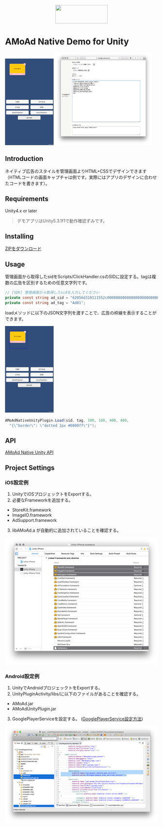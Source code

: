 <div align="center">
<img width="172" height="61" src="http://www.amoad.com/images/logo.png">
</div>

# AMoAd Native Demo for Unity

<img width="160" height="284" src="docs/res/ScreenShot01.png">
<img width="320" src="docs/res/ScreenShot03.png">

## Introduction

ネイティブ広告のスタイルを管理画面よりHTML+CSSでデザインできます（HTMLコードの画面キャプチャは例です。実際にはアプリのデザインに合わせたコードを書きます）。

## Requirements

Unity4.x or later
>デモアプリはUnity5.3.1f1で動作確認ずみです。

## Installing

[ZIPをダウンロード](https://github.com/amoad/amoad-native-unity-sdk/archive/master.zip)

## Usage

管理画面から取得したsidをScripts/ClickHandler.csのSIDに設定する。tagは複数の広告を区別するための任意文字列です。

```cs
// [SDK] 管理画面から取得したsidを入力してください
private const string ad_sid = "62056d310111552c000000000000000000000000000000000000000000000000";
private const string ad_tag = "Ad01";
```

loadメソッドに以下のJSON文字列を渡すことで、広告の枠線を表示することができます。

<img width="160" height="284" src="docs/res/ScreenShot01D.png">

```cs
AMoAdNativeUnityPlugin.Load(sid, tag, 100, 100, 400, 400,
  "{\"border\": \"dotted 2px #0000ff\"}");
```

## API

[AMoAd Native Unity API](AMoAdNativeUnityDemo/Assets/Plugins/AMoAdNativeUnityPlugin.cs)

## Project Settings

### iOS設定例

1. UnityでiOSプロジェックトをExportする。
2. 必要なFrameworkを追加する。
 - StoreKit.framework
 - ImageIO.framework
 - AdSupport.framework
3. libAMoAd.a が自動的に追加されていることを確認する。

<img width="640" src="docs/res/ScreenShot05.png">

### Android設定例

1. UnityでAndroidプロジェックトをExportする。
2. UnityPluginActivity/libs/に以下のファイルがあることを確認する。
 - AMoAd.jar
 - AMoAdUnityPlugin.jar
3. GooglePlayerServiceを設定する。
   ([GooglePlayerService設定方法](https://developers.google.com/android/guides/setup#add_google_play_services_to_your_project))

<img width="640" src="docs/res/ScreenShot04.png">

